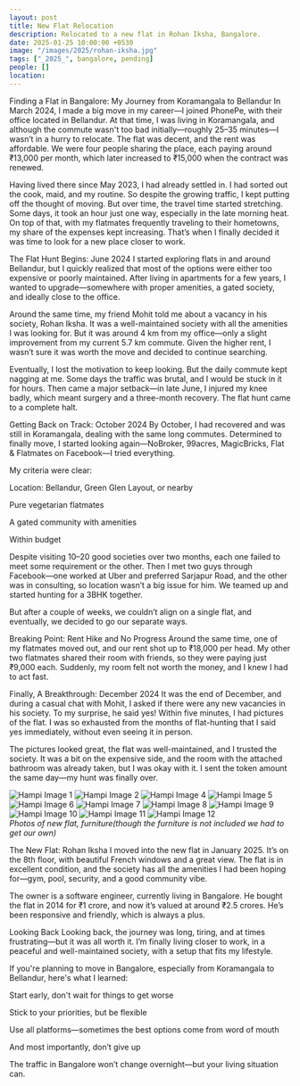 ```yaml
---
layout: post
title: New Flat Relocation
description: Relocated to a new flat in Rohan Iksha, Bangalore.
date: 2025-01-25 10:00:00 +0530
image: "/images/2025/rohan-iksha.jpg"
tags: ["_2025_", bangalore, pending]
people: []
location: 
---
```

Finding a Flat in Bangalore: My Journey from Koramangala to Bellandur
In March 2024, I made a big move in my career—I joined PhonePe, with their office located in Bellandur. At that time, I was living in Koramangala, and although the commute wasn't too bad initially—roughly 25–35 minutes—I wasn’t in a hurry to relocate. The flat was decent, and the rent was affordable. We were four people sharing the place, each paying around ₹13,000 per month, which later increased to ₹15,000 when the contract was renewed.

Having lived there since May 2023, I had already settled in. I had sorted out the cook, maid, and my routine. So despite the growing traffic, I kept putting off the thought of moving. But over time, the travel time started stretching. Some days, it took an hour just one way, especially in the late morning heat. On top of that, with my flatmates frequently traveling to their hometowns, my share of the expenses kept increasing. That’s when I finally decided it was time to look for a new place closer to work.

The Flat Hunt Begins: June 2024
I started exploring flats in and around Bellandur, but I quickly realized that most of the options were either too expensive or poorly maintained. After living in apartments for a few years, I wanted to upgrade—somewhere with proper amenities, a gated society, and ideally close to the office.

Around the same time, my friend Mohit told me about a vacancy in his society, Rohan Iksha. It was a well-maintained society with all the amenities I was looking for. But it was around 4 km from my office—only a slight improvement from my current 5.7 km commute. Given the higher rent, I wasn’t sure it was worth the move and decided to continue searching.

Eventually, I lost the motivation to keep looking. But the daily commute kept nagging at me. Some days the traffic was brutal, and I would be stuck in it for hours. Then came a major setback—in late June, I injured my knee badly, which meant surgery and a three-month recovery. The flat hunt came to a complete halt.

Getting Back on Track: October 2024
By October, I had recovered and was still in Koramangala, dealing with the same long commutes. Determined to finally move, I started looking again—NoBroker, 99acres, MagicBricks, Flat & Flatmates on Facebook—I tried everything.

My criteria were clear:

Location: Bellandur, Green Glen Layout, or nearby

Pure vegetarian flatmates

A gated community with amenities

Within budget

Despite visiting 10–20 good societies over two months, each one failed to meet some requirement or the other. Then I met two guys through Facebook—one worked at Uber and preferred Sarjapur Road, and the other was in consulting, so location wasn’t a big issue for him. We teamed up and started hunting for a 3BHK together.

But after a couple of weeks, we couldn’t align on a single flat, and eventually, we decided to go our separate ways.

Breaking Point: Rent Hike and No Progress
Around the same time, one of my flatmates moved out, and our rent shot up to ₹18,000 per head. My other two flatmates shared their room with friends, so they were paying just ₹9,000 each. Suddenly, my room felt not worth the money, and I knew I had to act fast.

Finally, A Breakthrough: December 2024
It was the end of December, and during a casual chat with Mohit, I asked if there were any new vacancies in his society. To my surprise, he said yes! Within five minutes, I had pictures of the flat. I was so exhausted from the months of flat-hunting that I said yes immediately, without even seeing it in person.

The pictures looked great, the flat was well-maintained, and I trusted the society. It was a bit on the expensive side, and the room with the attached bathroom was already taken, but I was okay with it. I sent the token amount the same day—my hunt was finally over.
<div class="gallery-box">
  <div class="gallery">
    <img src="/images/2025/internal/new_flat_rohan_iksha/IMG-20250101-WA0029.jpg" loading="lazy" alt="Hampi Image 1">
    <img src="/images/2025/internal/new_flat_rohan_iksha/IMG-20250101-WA0030.jpg" loading="lazy" alt="Hampi Image 2">
    <img src="/images/2025/internal/new_flat_rohan_iksha/IMG-20250101-WA0032.jpg" loading="lazy" alt="Hampi Image 4">
    <img src="/images/2025/internal/new_flat_rohan_iksha/IMG-20250101-WA0033.jpg" loading="lazy" alt="Hampi Image 5">
    <img src="/images/2025/internal/new_flat_rohan_iksha/IMG-20250101-WA0034.jpg" loading="lazy" alt="Hampi Image 6">
    <img src="/images/2025/internal/new_flat_rohan_iksha/IMG-20250101-WA0035.jpg" loading="lazy" alt="Hampi Image 7">
    <img src="/images/2025/internal/new_flat_rohan_iksha/IMG-20250101-WA0036.jpg" loading="lazy" alt="Hampi Image 8">
    <img src="/images/2025/internal/new_flat_rohan_iksha/IMG-20250101-WA0037.jpg" loading="lazy" alt="Hampi Image 9">
    <img src="/images/2025/internal/new_flat_rohan_iksha/IMG-20250101-WA0038.jpg" loading="lazy" alt="Hampi Image 10">
    <img src="/images/2025/internal/new_flat_rohan_iksha/IMG-20250101-WA0039.jpg" loading="lazy" alt="Hampi Image 11">
    <img src="/images/2025/internal/new_flat_rohan_iksha/IMG-20250101-WA0040.jpg" loading="lazy" alt="Hampi Image 12">
  </div>
  <em>Photos of new flat, furniture(though the furniture is not included we had to get our own)</em>
</div>

The New Flat: Rohan Iksha
I moved into the new flat in January 2025. It’s on the 8th floor, with beautiful French windows and a great view. The flat is in excellent condition, and the society has all the amenities I had been hoping for—gym, pool, security, and a good community vibe.

The owner is a software engineer, currently living in Bangalore. He bought the flat in 2014 for ₹1 crore, and now it’s valued at around ₹2.5 crores. He’s been responsive and friendly, which is always a plus.

Looking Back
Looking back, the journey was long, tiring, and at times frustrating—but it was all worth it. I’m finally living closer to work, in a peaceful and well-maintained society, with a setup that fits my lifestyle.

If you're planning to move in Bangalore, especially from Koramangala to Bellandur, here's what I learned:

Start early, don't wait for things to get worse

Stick to your priorities, but be flexible

Use all platforms—sometimes the best options come from word of mouth

And most importantly, don’t give up

The traffic in Bangalore won’t change overnight—but your living situation can.